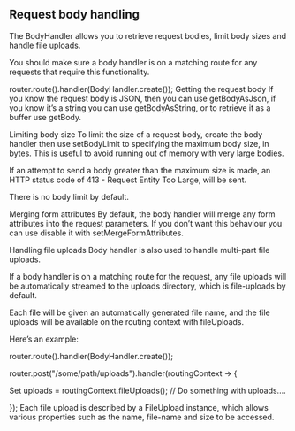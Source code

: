 ## Request body handling
The BodyHandler allows you to retrieve request bodies, limit body sizes and handle file uploads.

You should make sure a body handler is on a matching route for any requests that require this functionality.

router.route().handler(BodyHandler.create());
Getting the request body
If you know the request body is JSON, then you can use getBodyAsJson, if you know it’s a string you can use getBodyAsString, or to retrieve it as a buffer use getBody.

Limiting body size
To limit the size of a request body, create the body handler then use setBodyLimit to specifying the maximum body size, in bytes. This is useful to avoid running out of memory with very large bodies.

If an attempt to send a body greater than the maximum size is made, an HTTP status code of 413 - Request Entity Too Large, will be sent.

There is no body limit by default.

Merging form attributes
By default, the body handler will merge any form attributes into the request parameters. If you don’t want this behaviour you can use disable it with setMergeFormAttributes.

Handling file uploads
Body handler is also used to handle multi-part file uploads.

If a body handler is on a matching route for the request, any file uploads will be automatically streamed to the uploads directory, which is file-uploads by default.

Each file will be given an automatically generated file name, and the file uploads will be available on the routing context with fileUploads.

Here’s an example:

router.route().handler(BodyHandler.create());

router.post("/some/path/uploads").handler(routingContext -> {

  Set<FileUpload> uploads = routingContext.fileUploads();
  // Do something with uploads....

});
Each file upload is described by a FileUpload instance, which allows various properties such as the name, file-name and size to be accessed.

